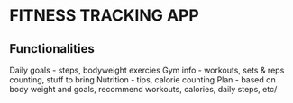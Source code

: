 # FITNESS TRACKING APP

## Functionalities

Daily goals - steps, bodyweight exercies
Gym info - workouts, sets & reps counting, stuff to bring
Nutrition - tips, calorie counting
Plan - based on body weight and goals, recommend workouts, calories, daily steps, etc/
